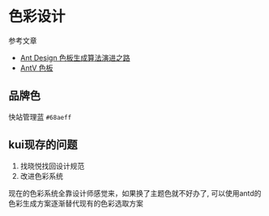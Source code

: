 # 色彩设计

参考文章

- [Ant Design 色板生成算法演进之路](https://zhuanlan.zhihu.com/p/32422584)
- [AntV 色板](https://antv.vision/zh/docs/specification/principles/visual)

## 品牌色

快站管理蓝 `#68aeff`

## kui现存的问题

1. 找晓悦找回设计规范
2. 改进色彩系统

现在的色彩系统全靠设计师感觉来，如果换了主题色就不好办了, 可以使用antd的色彩生成方案逐渐替代现有的色彩选取方案

